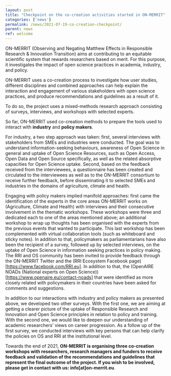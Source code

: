 ```yaml
---
layout: post
title: "Checkpoint on the co-creation activities started in ON-MERRIT"
categories: ['news']
permalink: /news/2021-07-19-co-creation-checkpoint/
parent: news
ref: welcome
---
```


ON-MERRIT (Observing and Negating Matthew Effects in Responsible Research & Innovation Transition) aims at contributing to an equitable scientific system that rewards researchers based on merit. For this purpose, it investigates the impact of open science practices in academia, industry, and policy.

ON-MERRIT uses a co-creation process to investigate how user studies, different disciplines and combined approaches can help explain the interaction and engagement of various stakeholders with open science practices, and produce recommendations and guidelines as a result of it.

To do so, the project uses a mixed-methods research approach consisting of surveys, interviews, and workshops with selected experts. 

So far, ON-MERRIT used co-creation methods to prepare the tools used to interact with **industry** and **policy makers**.

For industry, a two step approach was taken: first, several interviews with stakeholders from SMEs and industries were conducted. The goal was to understand information-seeking behaviours, awareness of Open Science in general and uptake of Open Science Resources, such as Open Access, Open Data and Open Source specifically, as well as the related absorptive capacities for Open Science uptake. Second, based on the feedback received from the interviewees, a questionnaire has been created and circulated to the interviewees as well as to the ON-MERRIT consortium to receive further feedback, before disseminating it to selected SMEs and industries in the domains of agriculture, climate and health. 

Engaging with policy makers implied manifold approaches: first came the identification of the experts in the core areas ON-MERRIT works on (Agriculture, Climate and Health) with interviews and their consecutive involvement in the thematic workshops. These workshops were three and dedicated each to one of the areas mentioned above; an additional workshop to wrap up thoughts has been organised with the experts from the previous events that wanted to participate. This last workshop has been complemented with virtual collaboration tools (such as whiteboard and sticky notes). In addition to that, policymakers as parliamentarians have also been the recipient of a survey, followed up by selected interviews, on the uptake of Open Science in information seeking practices in policy making. The RRI and OS community has been invited to provide feedback through the ON-MERRIT Twitter and the (RRI Ecosystem Facebook page)[https://www.facebook.com/RRI.eu]. In addition to that, the (OpenAIRE NOADs (National experts on Open Science))[https://www.openaire.eu/contact-noads] that were identified as more closely related with policymakers in their countries have been asked for comments and suggestions. 

In addition to our interactions with industry and policy makers as presented above, we developed two other surveys. With the first one, we are aiming at getting a clearer picture of the uptake of Responsible Research and Innovation and Open Science principles in relation to policy and training. With the second one, we would like to deepen our understanding of academic researchers’ views on career progression. 
As a follow up of the first survey, we conducted interviews with key persons that can help clarify the policies on OS and RRI at the institutional level.

Towards the end of 2021, **ON-MERRIT is organising three co-creation workshops with researchers, research managers and funders to receive feedback and validation of the recommendations and guidelines that represent the final outcome of the project. If you wish to be involved, please get in contact with us: info[at]on-merrit.eu**.
